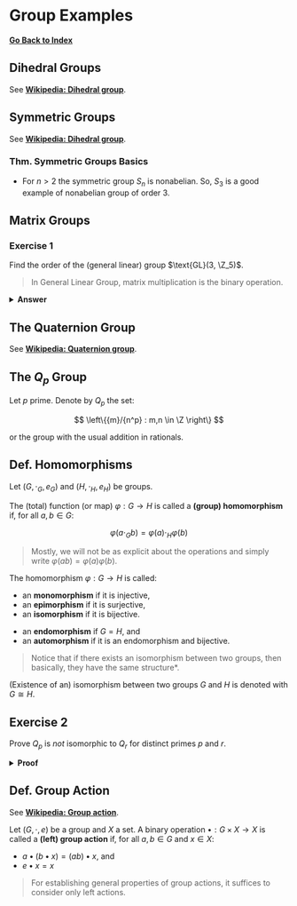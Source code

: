 # Group Examples

[**Go Back to Index**](./00-index.md)

## Dihedral Groups

See [**Wikipedia: Dihedral group**](https://en.wikipedia.org/wiki/Dihedral_group).

## Symmetric Groups

See [**Wikipedia: Dihedral group**](https://en.wikipedia.org/wiki/Symmetric_group).

### Thm. Symmetric Groups Basics

* For $n > 2$ the symmetric group $S_n$ is nonabelian. So, $S_3$ is a good example of nonabelian group of order $3$.

## Matrix Groups

### Exercise 1

Find the order of the (general linear) group $\text{GL}(3, \Z_5)$.

> In General Linear Group, matrix multiplication is the binary operation.

<details>
<summary><b>Answer</b></summary>
<br/>

$(5^3 - 1)(5^3 - 5)(5^3 - 5^2)$

</details>

<!-- General, Special, Diagonal, (upper) triangular, unitriangular -->

<!-- TODO: Define More groups and their notations  (Revise group p.24,25) -->

## The Quaternion Group

See [**Wikipedia: Quaternion group**](https://en.wikipedia.org/wiki/Quaternion_group).

## The $Q_p$ Group

Let $p$ prime. Denote by $Q_p$ the set:

$$
\left\{{m}/{n^p} : m,n \in \Z \right\}
$$

or the group with the usual addition in rationals.

## Def. Homomorphisms

Let $(G, \cdot_G, e_G)$ and $(H, \cdot_H, e_H)$ be groups.

The (total) function (or map) $\varphi: G \to H$ is called a **(group) homomorphism** if, for all $a, b \in G$:

$$\varphi(a \cdot_G b) = \varphi(a) \cdot_H \varphi(b)$$

> Mostly, we will not be as explicit about the operations and simply write $\varphi(ab)=\varphi(a)\varphi(b)$.

The homomorphism $\varphi: G \to H$ is called:

* an **monomorphism** if it is injective,
* an **epimorphism** if it is surjective,
* an **isomorphism** if it is bijective.

<!--  -->

* an **endomorphism** if $G=H$, and
* an **automorphism** if it is an endomorphism and bijective.

> Notice that if there exists an isomorphism between two groups, then basically, they have the  same structure*.

(Existence of an) isomorphism between two groups $G$ and $H$ is denoted with $G \cong H$.


## Exercise 2

Prove $Q_p$ is _not_ isomorphic to $Q_r$ for distinct primes $p$ and $r$.

<details>
<summary><b>Proof</b></summary>
<br/>

Exercise.

</details>

## Def. Group Action

See [**Wikipedia: Group action**](https://en.wikipedia.org/wiki/Group_action).

Let $(G, \cdot, e)$ be a group and $X$ a set. A binary operation $\bullet: G \times X \to X$ is called a **(left) group action** if, for all $a,b \in G$ and $x \in X$:

* $a \bullet (b \bullet x) = (a b) \bullet x$, and
* $e \bullet x = x$

> For establishing general properties of group actions, it suffices to consider only left actions.
